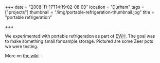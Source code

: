 +++
date = "2008-11-17T14:19:02-08:00"
location = "Durham"
tags = ["projects"]
thumbnail = "/img/portable-refrigeration-thumbnail.jpg"
title = "portable refrigeration"

+++

We experimented with portable refrigeration as part of [EWH](http://www.ewh.org/).
The goal was to make something small for sample storage.
Pictured are some Zeer pots we were testing.

<!--more-->

More on [the wiki](https://wiki.duke.edu/display/engworld/Portable+refrigeration).
